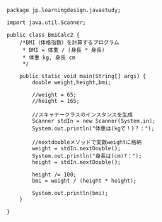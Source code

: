     package jp.learningdesign.javastudy;
    
    import java.util.Scanner;
    
    public class BmiCalc2 {
    	/*BMI（体格指数）を計算するプログラム
    	 * BMI = 体重 / (身長 * 身長)
    	 * 体重 kg, 身長 cm
    	 */
    
    	public static void main(String[] args) {
    		double weight,height,bmi;
    		
    		//weight = 65;
    		//height = 165;
    		
    		//スキャナークラスのインスタンスを生成
    		Scanner stdIn = new Scanner(System.in);
    		System.out.println("体重は(kgで！)？：");
    		
    		//nextdoubleメソッドで変数weightに格納
    		weight = stdIn.nextDouble();	
    		System.out.println("身長は(cm)?：");
    		height = stdIn.nextDouble();
    		
    		height /= 100;
    		bmi = weight / (height * height);
    				
    		System.out.println(bmi);
    	}
    
    }
    
